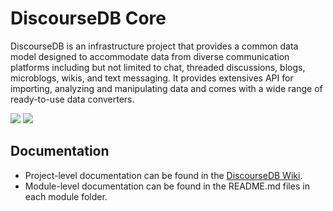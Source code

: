 # DiscourseDB Core

DiscourseDB is an infrastructure project that provides a common data model designed to accommodate data from diverse communication platforms including but not limited to chat, threaded discussions, blogs, microblogs, wikis, and text messaging. It provides extensives API for importing, analyzing and manipulating data and comes with a wide range of ready-to-use data converters.

<a href="https://github.com/DiscourseDB/discoursedb-core/releases/tag/RELEASE-TAG-discoursedb-core-0.5"><img src="https://img.shields.io/badge/Release-0.5-brightgreen.svg"/></a> <a href="https://github.com/DiscourseDB/discoursedb-core"><img src="https://img.shields.io/badge/Snapshot-0.6--SNAPSHOT-yellow.svg"/></a>


## Documentation
* Project-level documentation can be found in the [DiscourseDB Wiki](https://github.com/DiscourseDB/discoursedb-core/wiki).<br/>
* Module-level documentation can be found in the README.md files in each module folder.

